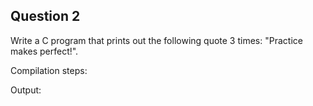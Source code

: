 ## Question 2

Write a C program that prints out the following quote 3 times: "Practice makes perfect!".

Compilation steps:  

Output:
